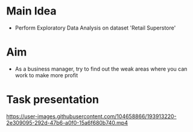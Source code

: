 # Main Idea
- Perform Exploratory Data Analysis on dataset 'Retail Superstore'

# Aim
- As a business manager, try to find out the weak areas where you can
work to make more profit

# Task presentation
https://user-images.githubusercontent.com/104658866/193913220-2e309095-292d-47b6-a0f0-15a6f680b740.mp4

